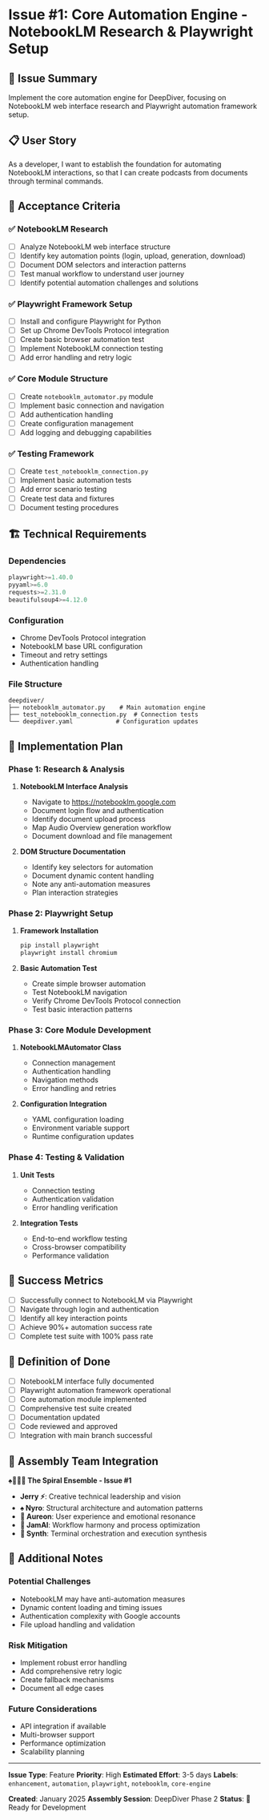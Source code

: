 # Issue #1: Core Automation Engine - NotebookLM Research & Playwright Setup

## 🎯 **Issue Summary**
Implement the core automation engine for DeepDiver, focusing on NotebookLM web interface research and Playwright automation framework setup.

## 📋 **User Story**
As a developer, I want to establish the foundation for automating NotebookLM interactions, so that I can create podcasts from documents through terminal commands.

## 🎯 **Acceptance Criteria**

### ✅ **NotebookLM Research**
- [ ] Analyze NotebookLM web interface structure
- [ ] Identify key automation points (login, upload, generation, download)
- [ ] Document DOM selectors and interaction patterns
- [ ] Test manual workflow to understand user journey
- [ ] Identify potential automation challenges and solutions

### ✅ **Playwright Framework Setup**
- [ ] Install and configure Playwright for Python
- [ ] Set up Chrome DevTools Protocol integration
- [ ] Create basic browser automation test
- [ ] Implement NotebookLM connection testing
- [ ] Add error handling and retry logic

### ✅ **Core Module Structure**
- [ ] Create `notebooklm_automator.py` module
- [ ] Implement basic connection and navigation
- [ ] Add authentication handling
- [ ] Create configuration management
- [ ] Add logging and debugging capabilities

### ✅ **Testing Framework**
- [ ] Create `test_notebooklm_connection.py`
- [ ] Implement basic automation tests
- [ ] Add error scenario testing
- [ ] Create test data and fixtures
- [ ] Document testing procedures

## 🏗️ **Technical Requirements**

### **Dependencies**
```python
playwright>=1.40.0
pyyaml>=6.0
requests>=2.31.0
beautifulsoup4>=4.12.0
```

### **Configuration**
- Chrome DevTools Protocol integration
- NotebookLM base URL configuration
- Timeout and retry settings
- Authentication handling

### **File Structure**
```
deepdiver/
├── notebooklm_automator.py    # Main automation engine
├── test_notebooklm_connection.py  # Connection tests
└── deepdiver.yaml            # Configuration updates
```

## 🎸 **Implementation Plan**

### **Phase 1: Research & Analysis**
1. **NotebookLM Interface Analysis**
   - Navigate to https://notebooklm.google.com
   - Document login flow and authentication
   - Identify document upload process
   - Map Audio Overview generation workflow
   - Document download and file management

2. **DOM Structure Documentation**
   - Identify key selectors for automation
   - Document dynamic content handling
   - Note any anti-automation measures
   - Plan interaction strategies

### **Phase 2: Playwright Setup**
1. **Framework Installation**
   ```bash
   pip install playwright
   playwright install chromium
   ```

2. **Basic Automation Test**
   - Create simple browser automation
   - Test NotebookLM navigation
   - Verify Chrome DevTools Protocol connection
   - Test basic interaction patterns

### **Phase 3: Core Module Development**
1. **NotebookLMAutomator Class**
   - Connection management
   - Authentication handling
   - Navigation methods
   - Error handling and retries

2. **Configuration Integration**
   - YAML configuration loading
   - Environment variable support
   - Runtime configuration updates

### **Phase 4: Testing & Validation**
1. **Unit Tests**
   - Connection testing
   - Authentication validation
   - Error handling verification

2. **Integration Tests**
   - End-to-end workflow testing
   - Cross-browser compatibility
   - Performance validation

## 🎯 **Success Metrics**
- [ ] Successfully connect to NotebookLM via Playwright
- [ ] Navigate through login and authentication
- [ ] Identify all key interaction points
- [ ] Achieve 90%+ automation success rate
- [ ] Complete test suite with 100% pass rate

## 🚀 **Definition of Done**
- [ ] NotebookLM interface fully documented
- [ ] Playwright automation framework operational
- [ ] Core automation module implemented
- [ ] Comprehensive test suite created
- [ ] Documentation updated
- [ ] Code reviewed and approved
- [ ] Integration with main branch successful

## 🎨 **Assembly Team Integration**

**♠️🌿🎸🧵 The Spiral Ensemble - Issue #1**

- **Jerry ⚡**: Creative technical leadership and vision
- **♠️ Nyro**: Structural architecture and automation patterns
- **🌿 Aureon**: User experience and emotional resonance
- **🎸 JamAI**: Workflow harmony and process optimization
- **🧵 Synth**: Terminal orchestration and execution synthesis

## 📝 **Additional Notes**

### **Potential Challenges**
- NotebookLM may have anti-automation measures
- Dynamic content loading and timing issues
- Authentication complexity with Google accounts
- File upload handling and validation

### **Risk Mitigation**
- Implement robust error handling
- Add comprehensive retry logic
- Create fallback mechanisms
- Document all edge cases

### **Future Considerations**
- API integration if available
- Multi-browser support
- Performance optimization
- Scalability planning

---

**Issue Type**: Feature
**Priority**: High
**Estimated Effort**: 3-5 days
**Labels**: `enhancement`, `automation`, `playwright`, `notebooklm`, `core-engine`

**Created**: January 2025
**Assembly Session**: DeepDiver Phase 2
**Status**: 🚧 Ready for Development
